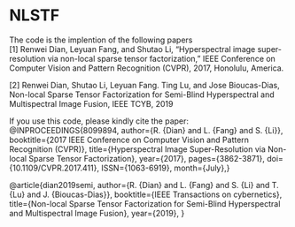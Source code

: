 # NLSTF
The code is the implention of the following papers <br>
[1] Renwei Dian,  Leyuan Fang, and Shutao Li, “Hyperspectral image super-resolution via non-local sparse tensor factorization,”  IEEE Conference on Computer Vision and  Pattern Recognition (CVPR), 2017, Honolulu, America.

[2] Renwei Dian, Shutao Li, Leyuan Fang. Ting Lu, and Jose Bioucas-Dias,  Non-local Sparse Tensor Factorization for Semi-Blind Hyperspectral and Multispectral Image Fusion, IEEE TCYB, 2019

If you use this code, please kindly cite the paper: <br>
@INPROCEEDINGS{8099894, 
author={R. {Dian} and L. {Fang} and S. {Li}}, 
booktitle={2017 IEEE Conference on Computer Vision and Pattern Recognition (CVPR)}, 
title={Hyperspectral Image Super-Resolution via Non-local Sparse Tensor Factorization}, 
year={2017}, 
pages={3862-3871}, 
doi={10.1109/CVPR.2017.411}, 
ISSN={1063-6919}, 
month={July},}

@article{dian2019semi, 
author={R. {Dian} and L. {Fang} and S. {Li} and T. {Lu} and J. {Bioucas-Dias}}, 
booktitle={IEEE Transactions on cybernetics}, 
title={Non-local Sparse Tensor Factorization for Semi-Blind Hyperspectral and Multispectral Image Fusion}, 
year={2019}, }
